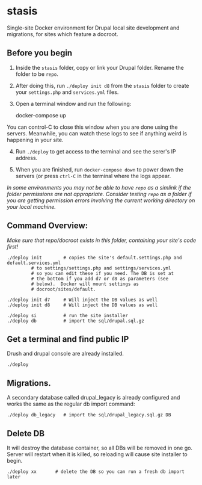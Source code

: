 # stasis

Single-site Docker environment for Drupal local site development and
migrations, for sites which feature a docroot.


## Before you begin

1. Inside the `stasis` folder, copy or link your Drupal folder. Rename the folder to be `repo`.

2. After doing this, run `./deploy init d8` from the `stasis` folder to create your `settings.php` and `services.yml` files.

3. Open a terminal window and run the following:

    docker-compose up

You can control-C to close this window when you are done using the servers.
Meanwhile, you can watch these logs to see if anything weird is happening in
your site.

4. Run `./deploy` to get access to the terminal and see the serer's IP address.

5. When you are finished, run `docker-compose down` to power down the servers (or press `ctrl-C` in the terminal where the logs appear.

_In some environments you may not be able to have `repo` as a simlink if the folder permissions are not appropriate. Consider testing `repo` as a folder if you are getting permission errors involving the current working directory on your local machine._


## Command Overview:

*Make sure that repo/docroot exists in this folder, containing your site's code first!*

    ./deploy init        # copies the site's default.settings.php and default.services.yml
			 # to settings/settings.php and settings/services.yml
			 # so you can edit these if you need. The DB is set at
			 # the bottom if you add d7 or d8 as parameters (see
			 # below).  Docker will mount settings as
			 # docroot/sites/default.

    ./deploy init d7     # Will inject the DB values as well
    ./deploy init d8     # Will inject the DB values as well

    ./deploy si          # run the site installer
    ./deploy db          # import the sql/drupal.sql.gz



## Get a terminal and find public IP

Drush and drupal console are already installed.

    ./deploy


## Migrations.

A secondary database called drupal_legacy is already configured and
works the same as the regular db import command:

    ./deploy db_legacy   # import the sql/drupal_legacy.sql.gz DB

## Delete DB

It will destroy the database container, so all DBs will be removed in one go.
Server will restart when it is killed, so reloading will cause site installer
to begin.

    ./deploy xx       # delete the DB so you can run a fresh db import later
